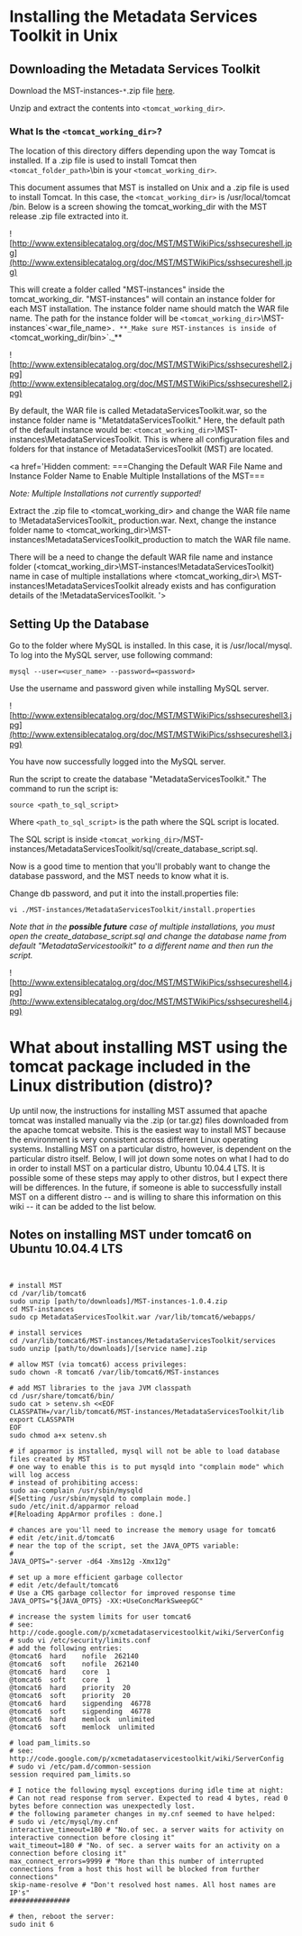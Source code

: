 # Installing the Metadata Services Toolkit in Unix #

## Downloading the Metadata Services Toolkit ##

Download the MST-instances-`*`.zip file [here](http://code.google.com/p/xcmetadataservicestoolkit/downloads/list).

Unzip and extract the contents into `<tomcat_working_dir>`.

### What Is the `<tomcat_working_dir>`? ###

The location of this directory differs depending upon the way Tomcat is installed. If a .zip file is used to install Tomcat then `<tomcat_folder_path>`\bin is your `<tomcat_working_dir>`.

This document assumes that MST is installed on Unix and a .zip file is used to install Tomcat. In this case, the `<tomcat_working_dir>` is /usr/local/tomcat /bin. Below is a screen showing the tomcat\_working\_dir with the MST release .zip file extracted into it.

![http://www.extensiblecatalog.org/doc/MST/MSTWikiPics/sshsecureshell.jpg](http://www.extensiblecatalog.org/doc/MST/MSTWikiPics/sshsecureshell.jpg)

This will create a folder called "MST-instances" inside the tomcat\_working\_dir. "MST-instances" will contain an instance folder for each MST installation. The instance folder name should match the WAR file name. The path for the instance folder will be `<tomcat_working_dir>`\MST-instances\`<war_file_name>`. **_Make sure MST-instances is inside of `<tomcat_working_dir/bin>`._**

![http://www.extensiblecatalog.org/doc/MST/MSTWikiPics/sshsecureshell2.jpg](http://www.extensiblecatalog.org/doc/MST/MSTWikiPics/sshsecureshell2.jpg)

By default, the WAR file is called MetadataServicesToolkit.war, so the instance folder name is "MetatdataServicesToolkit." Here, the default path of the default instance would be: `<tomcat_working_dir>`\MST-instances\MetadataServicesToolkit. This is where all configuration files and folders for that instance of MetadataServicesToolkit (MST) are located.

<a href='Hidden comment: 
===Changing the Default WAR File Name and Instance Folder Name to Enable Multiple Installations of the MST===

*_Note:  Multiple Installations not currently supported!_*

Extract the .zip file to <tomcat_working_dir> and change the WAR file name to !MetadataServicesToolkit_ production.war.  Next, change the instance folder name to <tomcat_working_dir>\MST-instances\!MetadataServicesToolkit_production to match the WAR file name.

There will be a need to change the default WAR file name and instance folder (<tomcat_working_dir>\MST-instances\!MetadataServicesToolkit) name in case of multiple installations where <tomcat_working_dir>\ MST-instances\!MetadataServicesToolkit already exists and has configuration details of the !MetadataServicesToolkit.
'></a>

## Setting Up the Database ##

Go to the folder where MySQL is installed. In this case, it is /usr/local/mysql. To log into the MySQL server, use following command:

```
mysql --user=<user_name> --password=<password>
```

Use the username and password given while installing MySQL server.

![http://www.extensiblecatalog.org/doc/MST/MSTWikiPics/sshsecureshell3.jpg](http://www.extensiblecatalog.org/doc/MST/MSTWikiPics/sshsecureshell3.jpg)

You have now successfully logged into the MySQL server.

Run the script to create the database "MetadataServicesToolkit." The command to run the script is:

```
source <path_to_sql_script>
```

Where `<path_to_sql_script>` is the path where the SQL script is located.

The SQL script is inside `<tomcat_working_dir>`/MST-instances/MetadataServicesToolkit/sql/create\_database\_script.sql.

Now is a good time to mention that you'll probably want to change the database password, and the MST needs to know what it is.

Change db password, and put it into the install.properties file:

```
vi ./MST-instances/MetadataServicesToolkit/install.properties
```


_Note that in the **possible future** case of multiple installations, you must open the create\_database\_script.sql and change the database name from default "MetadataServicestoolkit" to a different name and then run the script._

![http://www.extensiblecatalog.org/doc/MST/MSTWikiPics/sshsecureshell4.jpg](http://www.extensiblecatalog.org/doc/MST/MSTWikiPics/sshsecureshell4.jpg)

# What about installing MST using the tomcat package included in the Linux distribution (distro)? #

Up until now, the instructions for installing MST assumed that apache tomcat was installed manually via the .zip (or tar.gz) files downloaded from the apache tomcat website. This is the easiest way to install MST because the environment is very consistent across different Linux operating systems. Installing MST on a particular distro, however, is dependent on the particular distro itself.  Below, I will jot down some notes on what I had to do in order to install MST on a particular distro, Ubuntu 10.04.4 LTS. It is possible some of these steps may apply to other distros, but I expect there will be differences. In the future, if someone is able to successfully install MST on a different distro -- and is willing to share this information on this wiki -- it can be added to the list below.

## Notes on installing MST under tomcat6 on Ubuntu 10.04.4 LTS ##

```


# install MST 
cd /var/lib/tomcat6
sudo unzip [path/to/downloads]/MST-instances-1.0.4.zip
cd MST-instances
sudo cp MetadataServicesToolkit.war /var/lib/tomcat6/webapps/

# install services
cd /var/lib/tomcat6/MST-instances/MetadataServicesToolkit/services
sudo unzip [path/to/downloads]/[service name].zip

# allow MST (via tomcat6) access privileges:
sudo chown -R tomcat6 /var/lib/tomcat6/MST-instances

# add MST libraries to the java JVM classpath
cd /usr/share/tomcat6/bin/
sudo cat > setenv.sh <<EOF
CLASSPATH=/var/lib/tomcat6/MST-instances/MetadataServicesToolkit/lib
export CLASSPATH
EOF
sudo chmod a+x setenv.sh

# if apparmor is installed, mysql will not be able to load database files created by MST
# one way to enable this is to put mysqld into "complain mode" which will log access
# instead of prohibiting access:
sudo aa-complain /usr/sbin/mysqld
#[Setting /usr/sbin/mysqld to complain mode.]
sudo /etc/init.d/apparmor reload
#[Reloading AppArmor profiles : done.]

# chances are you'll need to increase the memory usage for tomcat6
# edit /etc/init.d/tomcat6
# near the top of the script, set the JAVA_OPTS variable:
#
JAVA_OPTS="-server -d64 -Xms12g -Xmx12g"

# set up a more efficient garbage collector
# edit /etc/default/tomcat6
# Use a CMS garbage collector for improved response time
JAVA_OPTS="${JAVA_OPTS} -XX:+UseConcMarkSweepGC"

# increase the system limits for user tomcat6
# see: http://code.google.com/p/xcmetadataservicestoolkit/wiki/ServerConfig 
# sudo vi /etc/security/limits.conf
# add the following entries:
@tomcat6  hard    nofile  262140
@tomcat6  soft    nofile  262140
@tomcat6  hard    core  1
@tomcat6  soft    core  1
@tomcat6  hard    priority  20
@tomcat6  soft    priority  20
@tomcat6  hard    sigpending  46778
@tomcat6  soft    sigpending  46778
@tomcat6  hard    memlock  unlimited
@tomcat6  soft    memlock  unlimited

# load pam_limits.so
# see: http://code.google.com/p/xcmetadataservicestoolkit/wiki/ServerConfig
# sudo vi /etc/pam.d/common-session
session required pam_limits.so

# I notice the following mysql exceptions during idle time at night:
# Can not read response from server. Expected to read 4 bytes, read 0 bytes before connection was unexpectedly lost.
# the following parameter changes in my.cnf seemed to have helped:
# sudo vi /etc/mysql/my.cnf
interactive_timeout=180 # "No.of sec. a server waits for activity on interactive connection before closing it"
wait_timeout=180 # "No. of sec. a server waits for an activity on a connection before closing it"
max_connect_errors=9999 # "More than this number of interrupted connections from a host this host will be blocked from further connections"
skip-name-resolve # "Don't resolved host names. All host names are IP's"
###############

# then, reboot the server:
sudo init 6

```